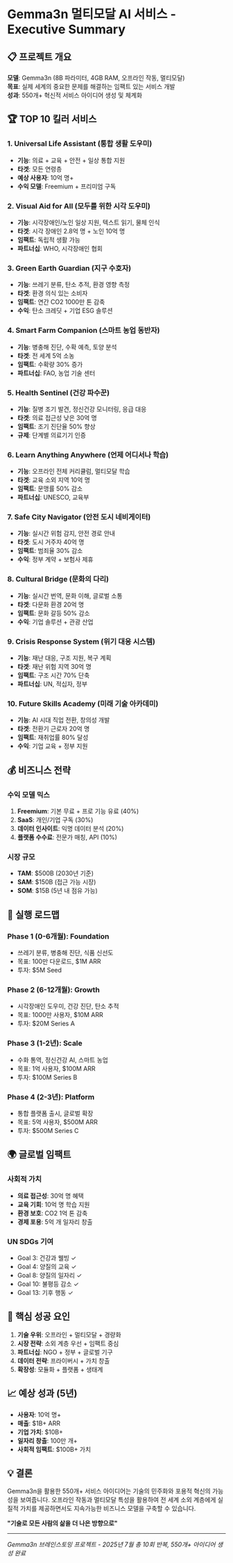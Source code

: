# Gemma3n 멀티모달 AI 서비스 - Executive Summary

## 📋 프로젝트 개요

**모델**: Gemma3n (8B 파라미터, 4GB RAM, 오프라인 작동, 멀티모달)  
**목표**: 실제 세계의 중요한 문제를 해결하는 임팩트 있는 서비스 개발  
**성과**: 550개+ 혁신적 서비스 아이디어 생성 및 체계화

## 🏆 TOP 10 킬러 서비스

### 1. **Universal Life Assistant** (통합 생활 도우미)
- **기능**: 의료 + 교육 + 안전 + 일상 통합 지원
- **타겟**: 모든 연령층
- **예상 사용자**: 10억 명+
- **수익 모델**: Freemium + 프리미엄 구독

### 2. **Visual Aid for All** (모두를 위한 시각 도우미)
- **기능**: 시각장애인/노인 일상 지원, 텍스트 읽기, 물체 인식
- **타겟**: 시각 장애인 2.8억 명 + 노인 10억 명
- **임팩트**: 독립적 생활 가능
- **파트너십**: WHO, 시각장애인 협회

### 3. **Green Earth Guardian** (지구 수호자)
- **기능**: 쓰레기 분류, 탄소 추적, 환경 영향 측정
- **타겟**: 환경 의식 있는 소비자
- **임팩트**: 연간 CO2 1000만 톤 감축
- **수익**: 탄소 크레딧 + 기업 ESG 솔루션

### 4. **Smart Farm Companion** (스마트 농업 동반자)
- **기능**: 병충해 진단, 수확 예측, 토양 분석
- **타겟**: 전 세계 5억 소농
- **임팩트**: 수확량 30% 증가
- **파트너십**: FAO, 농업 기술 센터

### 5. **Health Sentinel** (건강 파수꾼)
- **기능**: 질병 조기 발견, 정신건강 모니터링, 응급 대응
- **타겟**: 의료 접근성 낮은 30억 명
- **임팩트**: 조기 진단율 50% 향상
- **규제**: 단계별 의료기기 인증

### 6. **Learn Anything Anywhere** (언제 어디서나 학습)
- **기능**: 오프라인 전체 커리큘럼, 멀티모달 학습
- **타겟**: 교육 소외 지역 10억 명
- **임팩트**: 문맹률 50% 감소
- **파트너십**: UNESCO, 교육부

### 7. **Safe City Navigator** (안전 도시 네비게이터)
- **기능**: 실시간 위험 감지, 안전 경로 안내
- **타겟**: 도시 거주자 40억 명
- **임팩트**: 범죄율 30% 감소
- **수익**: 정부 계약 + 보험사 제휴

### 8. **Cultural Bridge** (문화의 다리)
- **기능**: 실시간 번역, 문화 이해, 글로벌 소통
- **타겟**: 다문화 환경 20억 명
- **임팩트**: 문화 갈등 50% 감소
- **수익**: 기업 솔루션 + 관광 산업

### 9. **Crisis Response System** (위기 대응 시스템)
- **기능**: 재난 대응, 구조 지원, 복구 계획
- **타겟**: 재난 위험 지역 30억 명
- **임팩트**: 구조 시간 70% 단축
- **파트너십**: UN, 적십자, 정부

### 10. **Future Skills Academy** (미래 기술 아카데미)
- **기능**: AI 시대 직업 전환, 창의성 개발
- **타겟**: 전환기 근로자 20억 명
- **임팩트**: 재취업률 80% 달성
- **수익**: 기업 교육 + 정부 지원

## 💰 비즈니스 전략

### 수익 모델 믹스
1. **Freemium**: 기본 무료 + 프로 기능 유료 (40%)
2. **SaaS**: 개인/기업 구독 (30%)
3. **데이터 인사이트**: 익명 데이터 분석 (20%)
4. **플랫폼 수수료**: 전문가 매칭, API (10%)

### 시장 규모
- **TAM**: $500B (2030년 기준)
- **SAM**: $150B (접근 가능 시장)
- **SOM**: $15B (5년 내 점유 가능)

## 🚀 실행 로드맵

### Phase 1 (0-6개월): Foundation
- 쓰레기 분류, 병충해 진단, 식품 신선도
- 목표: 100만 다운로드, $1M ARR
- 투자: $5M Seed

### Phase 2 (6-12개월): Growth
- 시각장애인 도우미, 건강 진단, 탄소 추적
- 목표: 1000만 사용자, $10M ARR
- 투자: $20M Series A

### Phase 3 (1-2년): Scale
- 수화 통역, 정신건강 AI, 스마트 농업
- 목표: 1억 사용자, $100M ARR
- 투자: $100M Series B

### Phase 4 (2-3년): Platform
- 통합 플랫폼 출시, 글로벌 확장
- 목표: 5억 사용자, $500M ARR
- 투자: $500M Series C

## 🌍 글로벌 임팩트

### 사회적 가치
- **의료 접근성**: 30억 명 혜택
- **교육 기회**: 10억 명 학습 지원
- **환경 보호**: CO2 1억 톤 감축
- **경제 포용**: 5억 개 일자리 창출

### UN SDGs 기여
- Goal 3: 건강과 웰빙 ✓
- Goal 4: 양질의 교육 ✓
- Goal 8: 양질의 일자리 ✓
- Goal 10: 불평등 감소 ✓
- Goal 13: 기후 행동 ✓

## 🔑 핵심 성공 요인

1. **기술 우위**: 오프라인 + 멀티모달 + 경량화
2. **시장 전략**: 소외 계층 우선 + 임팩트 중심
3. **파트너십**: NGO + 정부 + 글로벌 기구
4. **데이터 전략**: 프라이버시 + 가치 창출
5. **확장성**: 모듈화 + 플랫폼 + 생태계

## 📈 예상 성과 (5년)

- **사용자**: 10억 명+
- **매출**: $1B+ ARR
- **기업 가치**: $10B+
- **일자리 창출**: 100만 개+
- **사회적 임팩트**: $100B+ 가치

## 💡 결론

Gemma3n을 활용한 550개+ 서비스 아이디어는 기술의 민주화와 포용적 혁신의 가능성을 보여줍니다. 오프라인 작동과 멀티모달 특성을 활용하여 전 세계 소외 계층에게 실질적 가치를 제공하면서도 지속가능한 비즈니스 모델을 구축할 수 있습니다.

**"기술로 모든 사람의 삶을 더 나은 방향으로"**

---

*Gemma3n 브레인스토밍 프로젝트 - 2025년 7월*
*총 10회 반복, 550개+ 아이디어 생성 완료*